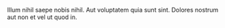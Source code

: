 Illum nihil saepe nobis nihil. Aut voluptatem quia sunt sint. Dolores nostrum aut non et vel ut quod in.